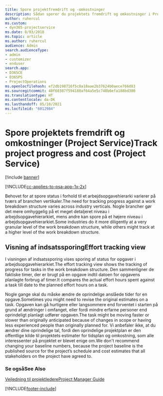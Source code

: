 ```yaml
---
title: Spore projektfremdrift og -omkostninger
description: Sådan sporer du projektets fremdrift og omkostninger i Project Service
author: ruhercul
ms.custom:
- dyn365-projectservice
ms.date: 8/03/2018
ms.topic: article
ms.author: ruhercul
audience: Admin
search.audienceType:
- admin
- customizer
- enduser
search.app:
- D365CE
- D365PS
- ProjectOperations
ms.openlocfilehash: ef2db198716f5c8a18aae2b37624b0aece766d83
ms.sourcegitcommit: 40f68387f594180af64a5e5c748b6efa188bd300
ms.translationtype: HT
ms.contentlocale: da-DK
ms.lasthandoff: 05/10/2021
ms.locfileid: "6012984"
---
```

# <a name="track-project-progress-and-cost-project-service"></a><span data-ttu-id="0b5b3-103">Spore projektets fremdrift og omkostninger (Project Service)</span><span class="sxs-lookup"><span data-stu-id="0b5b3-103">Track project progress and cost (Project Service)</span></span>

[!include [banner](../includes/psa-now-project-operations.md)]

[!INCLUDE[cc-applies-to-psa-app-1x-2x](../includes/cc-applies-to-psa-app-1x-2x.md)]

<span data-ttu-id="0b5b3-104">Behovet for at spore status i forhold til et arbejdsopgavehierarki varierer på tværs af branchen vertikaler.</span><span class="sxs-lookup"><span data-stu-id="0b5b3-104">The need for tracking progress against a work breakdown structure varies across industry verticals.</span></span> <span data-ttu-id="0b5b3-105">Nogle brancher gør det mere omhyggelig på et meget detaljeret niveau i arbejdsopgavehierarkiet, mens andre kan spore på et højere niveau i arbejdsopgavehierarkiet.</span><span class="sxs-lookup"><span data-stu-id="0b5b3-105">Some industries do it more diligently at a very granular level of the work breakdown structure, while others might track at a higher level of the work breakdown structure.</span></span>  
  
## <a name="effort-tracking-view"></a><span data-ttu-id="0b5b3-106">Visning af indsatssporing</span><span class="sxs-lookup"><span data-stu-id="0b5b3-106">Effort tracking view</span></span>  
<span data-ttu-id="0b5b3-107">I visningen af indsatssporing vises sporing af status for opgaver i arbejdsopgavehierarkiet.</span><span class="sxs-lookup"><span data-stu-id="0b5b3-107">The effort tracking view shows the tracking of progress for tasks in the work breakdown structure.</span></span> <span data-ttu-id="0b5b3-108">Den sammenligner de faktiske timer, der er brugt på en opgave indtil datoen for opgavens planlagte forbrug af timer.</span><span class="sxs-lookup"><span data-stu-id="0b5b3-108">It compares the actual effort hours spent against a task till date to the planned effort hours on a task.</span></span>  
  
<span data-ttu-id="0b5b3-109">Nogle gange skal du måske ændre de oprindelige anslåede tider for en opgave.</span><span class="sxs-lookup"><span data-stu-id="0b5b3-109">Sometimes you might need to revise the original estimates on a task.</span></span> <span data-ttu-id="0b5b3-110">Opgaven kan gå hurtigere eller langsommere end forventet i starten på grund af ændringer i omfanget, eller fordi mindre erfarne personer end oprindeligt planlagt udfører opgaven.</span><span class="sxs-lookup"><span data-stu-id="0b5b3-110">The task might be moving faster or slower than originally anticipated because of changes in scope or having less experienced people than originally planned for.</span></span> <span data-ttu-id="0b5b3-111">Vi anbefaler ikke, at du ændrer dine oprindelige tal, fordi den oprindelige projektplan er den offentlige kilde til projektets estimater for tidsplan og omkostning, som alle interessenter på projektet er blevet enige om.</span><span class="sxs-lookup"><span data-stu-id="0b5b3-111">We don't recommend changing your baseline numbers, because the project baseline is the published source for the project’s schedule and cost estimates that all stakeholders on the project have agreed to.</span></span>  
  
### <a name="see-also"></a><span data-ttu-id="0b5b3-112">Se også</span><span class="sxs-lookup"><span data-stu-id="0b5b3-112">See Also</span></span>  
 [<span data-ttu-id="0b5b3-113">Vejledning til projektledere</span><span class="sxs-lookup"><span data-stu-id="0b5b3-113">Project Manager Guide</span></span>](../psa/project-manager-guide.md)


[!INCLUDE[footer-include](../includes/footer-banner.md)]